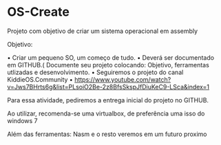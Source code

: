 # OS-Create
Projeto com objetivo de criar um sistema operacional em assembly

Objetivo:


• Criar um pequeno SO, um começo de tudo.
• Deverá ser documentado em GITHUB.( Documente seu projeto colocando: Objetivo, ferramentas utlizadas e desenvolvimento.
• Seguiremos o projeto do canal KiddieOS.Community 
• https://www.youtube.com/watch?v=Jws7BHrts6g&list=PLsoiO2Be-2z8BfsSkspJfDiuKeC9-LSca&index=1

Para essa atividade, pediremos a entrega inicial do projeto no GITHUB.

Ao utilizar, recomenda-se uma virtualbox, de preferência uma isso do windows 7

Além das ferramentas:
Nasm
e o resto veremos em um futuro proximo